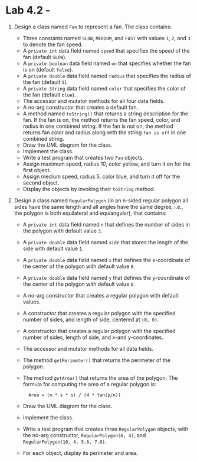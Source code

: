 Lab 4.2 -
=============================

1. Design a class named `Fan` to represent a fan. The class contains:
    * Three constants named `SLOW`, `MEDIUM`, and `FAST`
      with values `1`, `2`, and `3` to denote the fan speed.
    * A `private int` data field named `speed`
      that specifies the speed of the fan (default `SLOW`).
    * A `private boolean` data field named `on`
      that specifies whether the fan is on (default `false`).
    * A `private double` data field named `radius`
      that specifies the radius of the fan (default `5`).
    * A `private String` data field named `color`
      that specifies the color of the fan (default `blue`).
    * The accessor and mutator methods for all four data fields.
    * A no-arg constructor that creates a default fan.
    * A method named `toString()` that returns a string description for the fan.
      If the fan is on, the method returns the fan speed, color, and radius in
      one combined string. If the fan is not on, the method returns fan color
      and radius along with the string `fan is off` in one combined string.
    * Draw the UML diagram for the class.
    * Implement the class.
    * Write a test program that creates two `Fan` objects.
    * Assign maximum speed, radius 10, color yellow, and turn it on
      for the first object.
    * Assign medium speed, radius 5, color blue, and turn it off
      for the second object.
    * Display the objects by invoking their `toString` method.

2. Design a class named `RegularPolygon` (in an n-sided regular polygon all
   sides have the same length and all angles have the same degree, i.e., the
   polygon is both equilateral and equiangular), that contains:
    * A `private int` data field named `n` that defines the number of sides in
      the polygon with default value `3`.
    * A `private double` data field named `side` that stores the length of the
      side with default value `1`.
    * A `private double` data field named `x` that defines the x-coordinate of
      the center of the polygon with default value `0`.
    * A `private double` data field named `y` that defines the y-coordinate of
      the center of the polygon with default value `0`.
    * A no-arg constructor that creates a regular polygon with default values.
    * A constructor that creates a regular polygon with the specified number of
      sides, and length of side, centered at `(0, 0)`.
    * A constructor that creates a regular polygon with the specified number of
      sides, length of side, and x-and y-coordinates.
    * The accessor and mutator methods for all data fields.
    * The method `getPerimeter()` that returns the perimeter of the polygon.
    * The method `getArea()` that returns the area of the polygon.
      The formula for computing the area of a regular polygon is:

            Area = (n * s * s) / (4 * tan(p/n))
    * Draw the UML diagram for the class.
    * Implement the class.
    * Write a test program that creates three `RegularPolygon` objects,
      with the no-arg constructor, `RegularPolygon(6, 4)`,
      and `RegularPolygon(10, 4, 5.6, 7.8)`.
    * For each object, display its perimeter and area.
